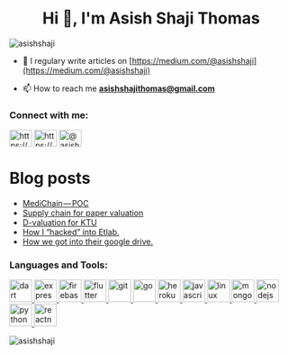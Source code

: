 <h1 align="center">Hi 👋, I'm Asish Shaji Thomas</h1>
<p align="left"> <img src="https://komarev.com/ghpvc/?username=asishshaji&label=Profile%20views&color=0e75b6&style=flat" alt="asishshaji" /> </p>

- 📝 I regulary write articles on [https://medium.com/@asishshaji](https://medium.com/@asishshaji)

- 📫 How to reach me **asishshajithomas@gmail.com**



<h3 align="left">Connect with me:</h3>
<p align="left">
<a href="https://dev.to/https://dev.to/asishshajithomas" target="blank"><img align="center" src="https://cdn.jsdelivr.net/npm/simple-icons@3.0.1/icons/dev-dot-to.svg" alt="https://dev.to/asishshajithomas" height="30" width="40" /></a>
<a href="https://linkedin.com/in/https://www.linkedin.com/in/asish-shaji-thomas/" target="blank"><img align="center" src="https://cdn.jsdelivr.net/npm/simple-icons@3.0.1/icons/linkedin.svg" alt="https://www.linkedin.com/in/asish-shaji-thomas/" height="30" width="40" /></a>
<a href="https://medium.com/@asishshaji" target="blank"><img align="center" src="https://cdn.jsdelivr.net/npm/simple-icons@3.0.1/icons/medium.svg" alt="@asishshaji" height="30" width="40" /></a>
</p>

# Blog posts

<!-- BLOG-POST-LIST:START -->
- [MediChain — POC](https://medium.com/@asishshaji/medichain-poc-179931c87347?source=rss-4b50d1b29c49------2)
- [Supply chain for paper valuation](https://dev.to/asishshajithomas/supply-chain-for-paper-valuation-50lp)
- [D-valuation for KTU](https://medium.com/@asishshaji/d-valuation-for-ktu-a13813e6efb2?source=rss-4b50d1b29c49------2)
- [How I “hacked” into Etlab.](https://medium.com/@asishshaji/how-i-hacked-into-etlab-d91c26bf9cc1?source=rss-4b50d1b29c49------2)
- [How we got into their google drive.](https://medium.com/nivata-infosec/how-we-got-into-their-google-drive-d5a809defb0?source=rss-4b50d1b29c49------2)
<!-- BLOG-POST-LIST:END -->

<h3 align="left">Languages and Tools:</h3>
<p align="left"> <a href="https://dart.dev" target="_blank"> <img src="https://www.vectorlogo.zone/logos/dartlang/dartlang-icon.svg" alt="dart" width="40" height="40"/> </a> <a href="https://expressjs.com" target="_blank"> <img src="https://devicons.github.io/devicon/devicon.git/icons/express/express-original-wordmark.svg" alt="express" width="40" height="40"/> </a> <a href="https://firebase.google.com/" target="_blank"> <img src="https://www.vectorlogo.zone/logos/firebase/firebase-icon.svg" alt="firebase" width="40" height="40"/> </a> <a href="https://flutter.dev" target="_blank"> <img src="https://www.vectorlogo.zone/logos/flutterio/flutterio-icon.svg" alt="flutter" width="40" height="40"/> </a> <a href="https://git-scm.com/" target="_blank"> <img src="https://www.vectorlogo.zone/logos/git-scm/git-scm-icon.svg" alt="git" width="40" height="40"/> </a> <a href="https://golang.org" target="_blank"> <img src="https://devicons.github.io/devicon/devicon.git/icons/go/go-original.svg" alt="go" width="40" height="40"/> </a> <a href="https://heroku.com" target="_blank"> <img src="https://www.vectorlogo.zone/logos/heroku/heroku-icon.svg" alt="heroku" width="40" height="40"/> </a> <a href="https://developer.mozilla.org/en-US/docs/Web/JavaScript" target="_blank"> <img src="https://devicons.github.io/devicon/devicon.git/icons/javascript/javascript-original.svg" alt="javascript" width="40" height="40"/> </a> <a href="https://www.linux.org/" target="_blank"> <img src="https://devicons.github.io/devicon/devicon.git/icons/linux/linux-original.svg" alt="linux" width="40" height="40"/> </a> <a href="https://www.mongodb.com/" target="_blank"> <img src="https://devicons.github.io/devicon/devicon.git/icons/mongodb/mongodb-original-wordmark.svg" alt="mongodb" width="40" height="40"/> </a> <a href="https://nodejs.org" target="_blank"> <img src="https://devicons.github.io/devicon/devicon.git/icons/nodejs/nodejs-original-wordmark.svg" alt="nodejs" width="40" height="40"/> </a> <a href="https://www.python.org" target="_blank"> <img src="https://devicons.github.io/devicon/devicon.git/icons/python/python-original.svg" alt="python" width="40" height="40"/> </a> <a href="https://reactnative.dev/" target="_blank"> <img src="https://reactnative.dev/img/header_logo.svg" alt="reactnative" width="40" height="40"/> </a> </p>

<p><img align="left" src="https://github-readme-stats.vercel.app/api/top-langs?username=asishshaji&show_icons=true&locale=en&layout=compact" alt="asishshaji" /></p>


